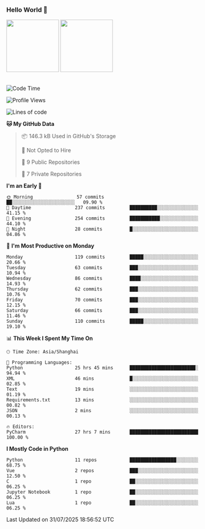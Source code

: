 ### Hello World 👋
<img align="" height="137px" src="https://github-readme-stats.vercel.app/api?username=myhMARS&hide_title=true&hide_border=true&show_icons=trueline_height=21&text_color=000&icon_color=000&bg_color=0,ea6161,ffc64d,fffc4d,52fa5a&theme=graywhite" /> </div>
<img align="" height="137px" src="https://github-readme-stats-git-masterrstaa-rickstaa.vercel.app/api/top-langs/?username=myhMARS&hide_title=true&hide_border=true&layout=compact&langs_count=6&text_color=000&icon_color=fff&bg_color=0,52fa5a,4dfcff,c64dff&theme=graywhite" /><br><br>

<!--START_SECTION:waka-->
![Code Time](http://img.shields.io/badge/Code%20Time-720%20hrs%2029%20mins-blue)

![Profile Views](http://img.shields.io/badge/Profile%20Views-0-blue)

![Lines of code](https://img.shields.io/badge/From%20Hello%20World%20I%27ve%20Written-410.0%20thousand%20lines%20of%20code-blue)

**🐱 My GitHub Data** 

> 📦 146.3 kB Used in GitHub's Storage 
 > 
> 🚫 Not Opted to Hire
 > 
> 📜 9 Public Repositories 
 > 
> 🔑 7 Private Repositories 
 > 
**I'm an Early 🐤** 

```text
🌞 Morning                57 commits          ██░░░░░░░░░░░░░░░░░░░░░░░   09.90 % 
🌆 Daytime                237 commits         ██████████░░░░░░░░░░░░░░░   41.15 % 
🌃 Evening                254 commits         ███████████░░░░░░░░░░░░░░   44.10 % 
🌙 Night                  28 commits          █░░░░░░░░░░░░░░░░░░░░░░░░   04.86 % 
```
📅 **I'm Most Productive on Monday** 

```text
Monday                   119 commits         █████░░░░░░░░░░░░░░░░░░░░   20.66 % 
Tuesday                  63 commits          ███░░░░░░░░░░░░░░░░░░░░░░   10.94 % 
Wednesday                86 commits          ████░░░░░░░░░░░░░░░░░░░░░   14.93 % 
Thursday                 62 commits          ███░░░░░░░░░░░░░░░░░░░░░░   10.76 % 
Friday                   70 commits          ███░░░░░░░░░░░░░░░░░░░░░░   12.15 % 
Saturday                 66 commits          ███░░░░░░░░░░░░░░░░░░░░░░   11.46 % 
Sunday                   110 commits         █████░░░░░░░░░░░░░░░░░░░░   19.10 % 
```


📊 **This Week I Spent My Time On** 

```text
🕑︎ Time Zone: Asia/Shanghai

💬 Programming Languages: 
Python                   25 hrs 45 mins      ████████████████████████░   94.94 % 
XML                      46 mins             █░░░░░░░░░░░░░░░░░░░░░░░░   02.85 % 
Text                     19 mins             ░░░░░░░░░░░░░░░░░░░░░░░░░   01.19 % 
Requirements.txt         13 mins             ░░░░░░░░░░░░░░░░░░░░░░░░░   00.82 % 
JSON                     2 mins              ░░░░░░░░░░░░░░░░░░░░░░░░░   00.13 % 

🔥 Editors: 
PyCharm                  27 hrs 7 mins       █████████████████████████   100.00 % 
```

**I Mostly Code in Python** 

```text
Python                   11 repos            █████████████████░░░░░░░░   68.75 % 
Vue                      2 repos             ███░░░░░░░░░░░░░░░░░░░░░░   12.50 % 
C                        1 repo              ██░░░░░░░░░░░░░░░░░░░░░░░   06.25 % 
Jupyter Notebook         1 repo              ██░░░░░░░░░░░░░░░░░░░░░░░   06.25 % 
Lua                      1 repo              ██░░░░░░░░░░░░░░░░░░░░░░░   06.25 % 
```




 Last Updated on 31/07/2025 18:56:52 UTC
<!--END_SECTION:waka-->

<!--
**myhMARS/myhMARS** is a ✨ _special_ ✨ repository because its `README.md` (this file) appears on your GitHub profile.

Here are some ideas to get you started:

- 🔭 I’m currently working on ...
- 🌱 I’m currently learning ...
- 👯 I’m looking to collaborate on ...
- 🤔 I’m looking for help with ...
- 💬 Ask me about ...
- 📫 How to reach me: ...
- 😄 Pronouns: ...
- ⚡ Fun fact: ...
-->
